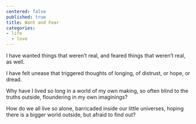 ```yaml
---
centered: false
published: true
title: Want and Fear
categories:
- life
  - love
---
```

I have wanted things
that weren’t real,
and feared things
that weren’t real,
as well.

I have felt unease
that triggered thoughts
of longing,
of distrust,
or hope, 
or dread.
 
Why 
have I lived so long
in a world 
of my own making,
so often blind
to the truths outside,
floundering
in my own imaginings?

How do we all
live so alone,
barricaded
inside our little universes,
hoping there is 
a bigger world outside,
but afraid to find out?

